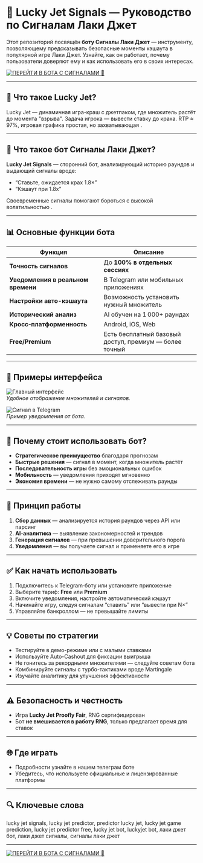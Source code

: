 # 🚀 Lucky Jet Signals — Руководство по Сигналам Лаки Джет

Этот репозиторий посвящён **боту Сигналы Лаки Джет** — инструменту, позволяющему предсказывать безопасные моменты кэшаута в популярной игре Лаки Джет. Узнайте, как он работает, почему пользователи доверяют ему и как использовать его в своих интересах.

[![ПЕРЕЙТИ В БОТА С СИГНАЛАМИ 🚀](https://img.shields.io/badge/ПЕРЕЙТИ_В_БОТА_С_СИГНАЛАМИ-007BFF?style=for-the-badge&logo=rocket)](https://t.me/litluckyjetbot)

---

## 🔷 Что такое Lucky Jet?

Lucky Jet — динамичная игра-краш с джетпаком, где множитель растёт до момента "взрыва". Задача игрока — вывести ставку до краха. RTP ≈ 97%, игровая графика простая, но захватывающая .

---

## 🤖 Что такое бот Сигналы Лаки Джет?

**Lucky Jet Signals** — сторонний бот, анализирующий историю раундов и выдающий сигналы вроде:

- “Ставьте, ожидается крах 1.8×”
- “Кэшаут при 1.8x”

Своевременные сигналы помогают бороться с высокой волатильностью .

---

## 📊 Основные функции бота

| Функция | Описание |
|--------|----------|
| **Точность сигналов** | До **100% в отдельных сессиях**  |
| **Уведомления в реальном времени** | В Telegram или мобильных приложениях |
| **Настройки авто-кэшаута** | Возможность установить нужный множитель |
| **Исторический анализ** | AI обучен на 1 000+ раундах |
| **Кросс‑платформенность** | Android, iOS, Web |
| **Free/Premium** | Есть бесплатный базовый доступ, премиум — более точный |

---

## 📸 Примеры интерфейса

![Главный интерфейс](https://i.postimg.cc/gJSJW1WC/2025-06-18-16-39-28.png)  
_Удобное отображение множителей и сигналов._

![Сигнал в Telegram](https://i2024.otzovik.com/2024/01/24/15701478/img/2203410_30985982_t.jpeg)  
_Пример уведомления от бота._

---

## 🎯 Почему стоит использовать бот?

- **Стратегическое преимущество** благодаря прогнозам   
- **Быстрые решения** — сигнал в момент, когда множитель растёт  
- **Последовательность игры** без эмоциональных ошибок  
- **Мобильность** — уведомления приходят мгновенно  
- **Экономия времени** — не нужно самому отслеживать раунды

---

## 🧠 Принцип работы

1. **Сбор данных** — анализируется история раундов через API или парсинг  
2. **AI‑аналитика** — выявление закономерностей и трендов  
3. **Генерация сигналов** — при превышении доверительного порога  
4. **Уведомления** — вы получаете сигнал и применяете его в игре

---

## ✅ Как начать использовать

1. Подключитесь к Telegram‑боту или установите приложение  
2. Выберите тариф: **Free** или **Premium**  
3. Включите уведомления, настройте автоматический кэшаут  
4. Начинайте игру, следуя сигналам “ставить” или “вывести при N×”  
5. Управляйте банкроллом — не превышайте лимиты

---

## 💡 Советы по стратегии

- Тестируйте в демо-режиме или с малыми ставками  
- Используйте Auto-Cashout для фиксации выигрыша  
- Не гонитесь за рекордными множителями — следуйте советам бота  
- Комбинируйте сигналы с турбо-тактиками вроде Martingale  
- Изучайте аналитику для улучшения эффективности

---

## ⚠️ Безопасность и честность

- Игра **Lucky Jet Proofly Fair**, RNG сертифицирован   
- Бот **не вмешивается в работу RNG**, только предлагает время для ставок  

---

## 🌐 Где играть

- Подробности узнайте в нашем телеграм боте
- Убедитесь, что используете официальные и лицензированные платформы

---

## 🔍 Ключевые слова
lucky jet signals, lucky jet predictor, predictor lucky jet,
lucky jet game prediction, lucky jet predictor free, lucky jet bot,
luckyjet bot, лаки джет бот, лаки джет сигналы, сигналы лаки джет

---

[![ПЕРЕЙТИ В БОТА С СИГНАЛАМИ 🚀](https://img.shields.io/badge/ПЕРЕЙТИ_В_БОТА_С_СИГНАЛАМИ-007BFF?style=for-the-badge&logo=rocket)](https://t.me/litluckyjetbot)

